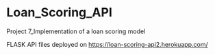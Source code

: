 # Loan_Scoring_API
Project 7_Implementation of a loan scoring model

FLASK API files deployed on https://loan-scoring-api2.herokuapp.com/
